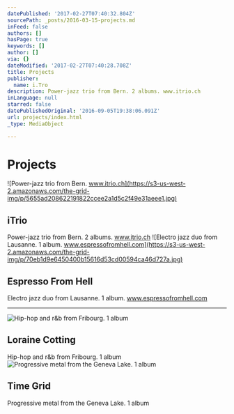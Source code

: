 ```yaml
---
datePublished: '2017-02-27T07:40:32.804Z'
sourcePath: _posts/2016-03-15-projects.md
inFeed: false
authors: []
hasPage: true
keywords: []
author: []
via: {}
dateModified: '2017-02-27T07:40:28.708Z'
title: Projects
publisher:
  name: i.Tro
description: Power-jazz trio from Bern. 2 albums. www.itrio.ch
inLanguage: null
starred: false
datePublishedOriginal: '2016-09-05T19:38:06.091Z'
url: projects/index.html
_type: MediaObject

---
```

# Projects
![Power-jazz trio from Bern. www.itrio.ch](https://s3-us-west-2.amazonaws.com/the-grid-img/p/5655ad208622191822ccee2a1d5c2f49e31aeee1.jpg)

## iTrio

Power-jazz trio from Bern. 2 albums. www.itrio.ch
![Electro jazz duo from Lausanne. 1 album. www.espressofromhell.com](https://s3-us-west-2.amazonaws.com/the-grid-img/p/70eb1d9e6450400b15616d53cd00594ca46d727a.jpg)

## Espresso From Hell

Electro jazz duo from Lausanne. 1 album. www.espressofromhell.com

---

![Hip-hop and r&b from Fribourg. 1 album](https://s3-us-west-2.amazonaws.com/the-grid-img/p/88cd31a420e0f604aec5fca96846b8cfccf1a491.jpg)

## Loraine Cotting

Hip-hop and r&b from Fribourg. 1 album
![Progressive metal from the Geneva Lake. 1 album](https://s3-us-west-2.amazonaws.com/the-grid-img/p/9fa301523bffb51746a00f5285d0b95149971559.jpg)

## Time Grid

Progressive metal from the Geneva Lake. 1 album